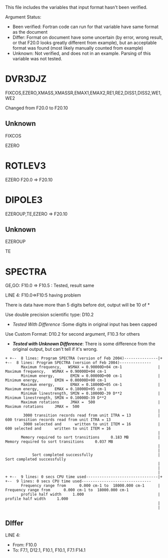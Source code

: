 This file includes the variables that input format hasn't been verified.

Argument Status:
* Been verified: Fortran code can run for that variable have same format as the document
* Differ: Format on document have some uncertain (by error, wrong result, or that F20.0 looks greatly different from example), but an acceptable format was found (most likely manually counted from example)
* Unknown: Not verified, and does not in an example. Parsing of this variable was not tested.

# DVR3DJZ
FIXCOS,EZERO,XMASS,XMASSR,EMAX1,EMAX2,RE1,RE2,DISS1,DISS2,WE1,WE2

Changed from F20.0 to F20.10

## Unknown
FIXCOS

EZERO

# ROTLEV3
EZERO F20.0 => F20.10

# DIPOLE3
EZEROUP,TE,EZERO => F20.10

## Unknown
EZEROUP

TE

# SPECTRA
GE,GO: F10.0 => F10.5 : Tested, result same


LINE 4: F10.0=>F10:5 having problem

There is data have more than 5 digits before dot, output will be 10 of *

Use double precision scientific type: D10.2
* *Tested With Difference* :Some digits in original input has been capped

Use Custom Format: D10.2 for second argument, F10.3 for others
* ***Tested with Unknown Difference***: There is some difference from the original output, but can't tell if it's wrong.
~~~~
+ +--  8 lines: Program SPECTRA (version of Feb 2004)---------------|+ +--  8 lines: Program SPECTRA (version of Feb 2004)--------------
       Maximum frequency,   WSMAX = 0.90000D+04 cm-1                |       Maximum frequency,   WSMAX = 0.90000D+04 cm-1
       Minimum energy,       EMIN = 0.00000D+00 cm-1                |       Minimum energy,       EMIN = 0.00000D+00 cm-1
       Maximum energy,       EMAX = 0.18000D+05 cm-1                |       Maximum energy,       EMAX = 0.18000D+05 cm-1
       Minimum linestrength, SMIN = 0.10000D-39 D**2                |       Minimum linestrength, SMIN = 0.10000D-39 D**2
       Maximum rotations     JMAX =  500                            |       Maximum rotations     JMAX =  500
                                                                    |
        3000 transition records read from unit ITRA = 13            |         600 transition records read from unit ITRA = 13
        3000 selected and      written to unit ITEM = 16            |         600 selected and      written to unit ITEM = 16
                                                                    |
       Memory required to sort transitions     0.183 MB             |       Memory required to sort transitions     0.037 MB
                                                                    |
                                                                    |
            Sort completed successfully                             |            Sort completed successfully
                                                                    |
                                                                    |
                                                                    |
+ +--  9 lines: 0 secs CPU time used--------------------------------|+ +--  9 lines: 0 secs CPU time used-------------------------------
       Frequency range from      0.000 cm-1 to  18000.000 cm-1      |       Frequency range from      0.000 cm-1 to  18000.000 cm-1
       profile half width     1.000                                 |       profile half width     1.000
                                                                    |
                                                                    |
~~~~



## DIffer
LINE 4:
* From: F10.0
* To: F7.1, D12.1, F10.1, F10.1, F7.1 F14.1
